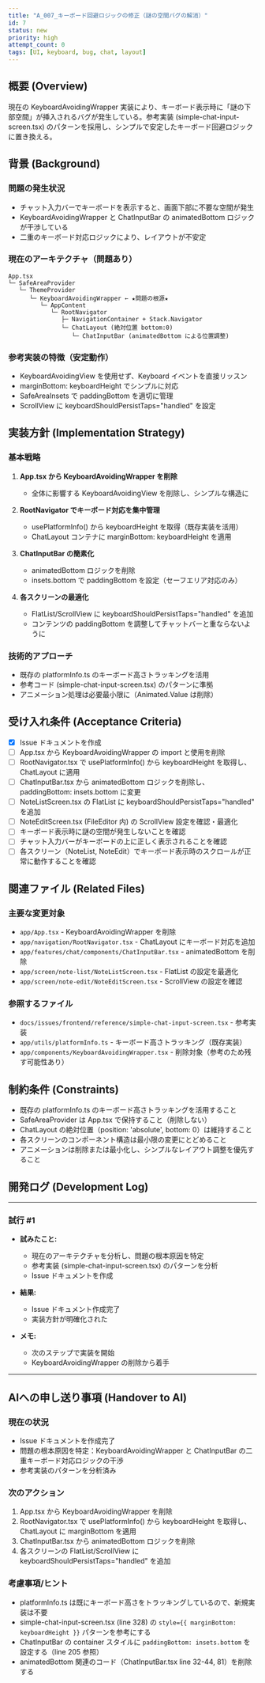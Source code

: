 ```yaml
---
title: "A_007_キーボード回避ロジックの修正（謎の空間バグの解消）"
id: 7
status: new
priority: high
attempt_count: 0
tags: [UI, keyboard, bug, chat, layout]
---
```


## 概要 (Overview)

現在の KeyboardAvoidingWrapper 実装により、キーボード表示時に「謎の下部空間」が挿入されるバグが発生している。参考実装 (simple-chat-input-screen.tsx) のパターンを採用し、シンプルで安定したキーボード回避ロジックに置き換える。

## 背景 (Background)

### 問題の発生状況
- チャット入力バーでキーボードを表示すると、画面下部に不要な空間が発生
- KeyboardAvoidingWrapper と ChatInputBar の animatedBottom ロジックが干渉している
- 二重のキーボード対応ロジックにより、レイアウトが不安定

### 現在のアーキテクチャ（問題あり）
```
App.tsx
└─ SafeAreaProvider
   └─ ThemeProvider
      └─ KeyboardAvoidingWrapper ← ★問題の根源★
         └─ AppContent
            └─ RootNavigator
               ├─ NavigationContainer + Stack.Navigator
               └─ ChatLayout (絶対位置 bottom:0)
                  └─ ChatInputBar (animatedBottom による位置調整)
```

### 参考実装の特徴（安定動作）
- KeyboardAvoidingView を使用せず、Keyboard イベントを直接リッスン
- marginBottom: keyboardHeight でシンプルに対応
- SafeAreaInsets で paddingBottom を適切に管理
- ScrollView に keyboardShouldPersistTaps="handled" を設定

## 実装方針 (Implementation Strategy)

### 基本戦略
1. **App.tsx から KeyboardAvoidingWrapper を削除**
   - 全体に影響する KeyboardAvoidingView を削除し、シンプルな構造に

2. **RootNavigator でキーボード対応を集中管理**
   - usePlatformInfo() から keyboardHeight を取得（既存実装を活用）
   - ChatLayout コンテナに marginBottom: keyboardHeight を適用

3. **ChatInputBar の簡素化**
   - animatedBottom ロジックを削除
   - insets.bottom で paddingBottom を設定（セーフエリア対応のみ）

4. **各スクリーンの最適化**
   - FlatList/ScrollView に keyboardShouldPersistTaps="handled" を追加
   - コンテンツの paddingBottom を調整してチャットバーと重ならないように

### 技術的アプローチ
- 既存の platformInfo.ts のキーボード高さトラッキングを活用
- 参考コード (simple-chat-input-screen.tsx) のパターンに準拠
- アニメーション処理は必要最小限に（Animated.Value は削除）

## 受け入れ条件 (Acceptance Criteria)

- [x] Issue ドキュメントを作成
- [ ] App.tsx から KeyboardAvoidingWrapper の import と使用を削除
- [ ] RootNavigator.tsx で usePlatformInfo() から keyboardHeight を取得し、ChatLayout に適用
- [ ] ChatInputBar.tsx から animatedBottom ロジックを削除し、paddingBottom: insets.bottom に変更
- [ ] NoteListScreen.tsx の FlatList に keyboardShouldPersistTaps="handled" を追加
- [ ] NoteEditScreen.tsx (FileEditor 内) の ScrollView 設定を確認・最適化
- [ ] キーボード表示時に謎の空間が発生しないことを確認
- [ ] チャット入力バーがキーボードの上に正しく表示されることを確認
- [ ] 各スクリーン（NoteList, NoteEdit）でキーボード表示時のスクロールが正常に動作することを確認

## 関連ファイル (Related Files)

### 主要な変更対象
- `app/App.tsx` - KeyboardAvoidingWrapper を削除
- `app/navigation/RootNavigator.tsx` - ChatLayout にキーボード対応を追加
- `app/features/chat/components/ChatInputBar.tsx` - animatedBottom を削除
- `app/screen/note-list/NoteListScreen.tsx` - FlatList の設定を最適化
- `app/screen/note-edit/NoteEditScreen.tsx` - ScrollView の設定を確認

### 参照するファイル
- `docs/issues/frontend/reference/simple-chat-input-screen.tsx` - 参考実装
- `app/utils/platformInfo.ts` - キーボード高さトラッキング（既存実装）
- `app/components/KeyboardAvoidingWrapper.tsx` - 削除対象（参考のため残す可能性あり）

## 制約条件 (Constraints)

- 既存の platformInfo.ts のキーボード高さトラッキングを活用すること
- SafeAreaProvider は App.tsx で保持すること（削除しない）
- ChatLayout の絶対位置（position: 'absolute', bottom: 0）は維持すること
- 各スクリーンのコンポーネント構造は最小限の変更にとどめること
- アニメーションは削除または最小化し、シンプルなレイアウト調整を優先すること

## 開発ログ (Development Log)

---
### 試行 #1

- **試みたこと:**
  - 現在のアーキテクチャを分析し、問題の根本原因を特定
  - 参考実装 (simple-chat-input-screen.tsx) のパターンを分析
  - Issue ドキュメントを作成

- **結果:**
  - Issue ドキュメント作成完了
  - 実装方針が明確化された

- **メモ:**
  - 次のステップで実装を開始
  - KeyboardAvoidingWrapper の削除から着手

---

## AIへの申し送り事項 (Handover to AI)

### 現在の状況
- Issue ドキュメントを作成完了
- 問題の根本原因を特定：KeyboardAvoidingWrapper と ChatInputBar の二重キーボード対応ロジックの干渉
- 参考実装のパターンを分析済み

### 次のアクション
1. App.tsx から KeyboardAvoidingWrapper を削除
2. RootNavigator.tsx で usePlatformInfo() から keyboardHeight を取得し、ChatLayout に marginBottom を適用
3. ChatInputBar.tsx から animatedBottom ロジックを削除
4. 各スクリーンの FlatList/ScrollView に keyboardShouldPersistTaps="handled" を追加

### 考慮事項/ヒント
- platformInfo.ts は既にキーボード高さをトラッキングしているので、新規実装は不要
- simple-chat-input-screen.tsx (line 328) の `style={{ marginBottom: keyboardHeight }}` パターンを参考にする
- ChatInputBar の container スタイルに `paddingBottom: insets.bottom` を設定する（line 205 参照）
- animatedBottom 関連のコード（ChatInputBar.tsx line 32-44, 81）を削除する
